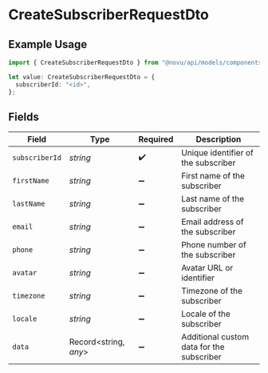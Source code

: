 # CreateSubscriberRequestDto

## Example Usage

```typescript
import { CreateSubscriberRequestDto } from "@novu/api/models/components";

let value: CreateSubscriberRequestDto = {
  subscriberId: "<id>",
};
```

## Fields

| Field                                     | Type                                      | Required                                  | Description                               |
| ----------------------------------------- | ----------------------------------------- | ----------------------------------------- | ----------------------------------------- |
| `subscriberId`                            | *string*                                  | :heavy_check_mark:                        | Unique identifier of the subscriber       |
| `firstName`                               | *string*                                  | :heavy_minus_sign:                        | First name of the subscriber              |
| `lastName`                                | *string*                                  | :heavy_minus_sign:                        | Last name of the subscriber               |
| `email`                                   | *string*                                  | :heavy_minus_sign:                        | Email address of the subscriber           |
| `phone`                                   | *string*                                  | :heavy_minus_sign:                        | Phone number of the subscriber            |
| `avatar`                                  | *string*                                  | :heavy_minus_sign:                        | Avatar URL or identifier                  |
| `timezone`                                | *string*                                  | :heavy_minus_sign:                        | Timezone of the subscriber                |
| `locale`                                  | *string*                                  | :heavy_minus_sign:                        | Locale of the subscriber                  |
| `data`                                    | Record<string, *any*>                     | :heavy_minus_sign:                        | Additional custom data for the subscriber |